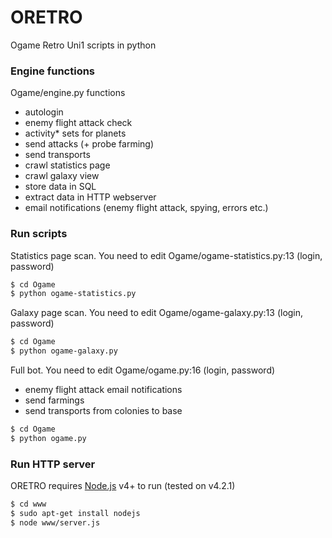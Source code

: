 # ORETRO

Ogame Retro Uni1 scripts in python

### Engine functions

Ogame/engine.py functions

  - autologin
  - enemy flight attack check
  - activity* sets for planets
  - send attacks (+ probe farming)
  - send transports
  - crawl statistics page
  - crawl galaxy view
  - store data in SQL
  - extract data in HTTP webserver
  - email notifications (enemy flight attack, spying, errors etc.)

### Run scripts

Statistics page scan.
You need to edit Ogame/ogame-statistics.py:13 (login, password)

```sh
$ cd Ogame
$ python ogame-statistics.py
```

Galaxy page scan.
You need to edit Ogame/ogame-galaxy.py:13 (login, password)

```sh
$ cd Ogame
$ python ogame-galaxy.py
```

Full bot.
You need to edit Ogame/ogame.py:16 (login, password)
  - enemy flight attack email notifications
  - send farmings
  - send transports from colonies to base

```sh
$ cd Ogame
$ python ogame.py
```

### Run HTTP server

ORETRO requires [Node.js](https://nodejs.org/) v4+ to run (tested on v4.2.1)

```sh
$ cd www
$ sudo apt-get install nodejs
$ node www/server.js
```